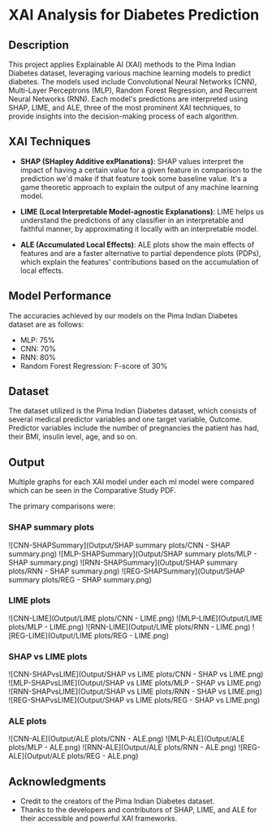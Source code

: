 # XAI Analysis for Diabetes Prediction

## Description
This project applies Explainable AI (XAI) methods to the Pima Indian Diabetes dataset, leveraging various machine learning models to predict diabetes. The models used include Convolutional Neural Networks (CNN), Multi-Layer Perceptrons (MLP), Random Forest Regression, and Recurrent Neural Networks (RNN). Each model's predictions are interpreted using SHAP, LIME, and ALE, three of the most prominent XAI techniques, to provide insights into the decision-making process of each algorithm.

## XAI Techniques
- **SHAP (SHapley Additive exPlanations)**: SHAP values interpret the impact of having a certain value for a given feature in comparison to the prediction we'd make if that feature took some baseline value. It's a game theoretic approach to explain the output of any machine learning model.
  
- **LIME (Local Interpretable Model-agnostic Explanations)**: LIME helps us understand the predictions of any classifier in an interpretable and faithful manner, by approximating it locally with an interpretable model.
  
- **ALE (Accumulated Local Effects)**: ALE plots show the main effects of features and are a faster alternative to partial dependence plots (PDPs), which explain the features' contributions based on the accumulation of local effects.

## Model Performance
The accuracies achieved by our models on the Pima Indian Diabetes dataset are as follows:
- MLP: 75%
- CNN: 70%
- RNN: 80%
- Random Forest Regression: F-score of 30%

## Dataset
The dataset utilized is the Pima Indian Diabetes dataset, which consists of several medical predictor variables and one target variable, Outcome. Predictor variables include the number of pregnancies the patient has had, their BMI, insulin level, age, and so on.

## Output
Multiple graphs for each XAI model under each ml model were compared which can be seen in the Comparative Study PDF.

The primary comparisons were:

### SHAP summary plots 

![CNN-SHAPSummary](Output/SHAP summary plots/CNN - SHAP summary.png)
![MLP-SHAPSummary](Output/SHAP summary plots/MLP - SHAP summary.png)
![RNN-SHAPSummary](Output/SHAP summary plots/RNN - SHAP summary.png)
![REG-SHAPSummary](Output/SHAP summary plots/REG - SHAP summary.png)

### LIME plots

![CNN-LIME](Output/LIME plots/CNN - LIME.png)
![MLP-LIME](Output/LIME plots/MLP - LIME.png)
![RNN-LIME](Output/LIME plots/RNN - LIME.png)
![REG-LIME](Output/LIME plots/REG - LIME.png)

### SHAP vs LIME plots
![CNN-SHAPvsLIME](Output/SHAP vs LIME plots/CNN - SHAP vs LIME.png)
![MLP-SHAPvsLIME](Output/SHAP vs LIME plots/MLP - SHAP vs LIME.png)
![RNN-SHAPvsLIME](Output/SHAP vs LIME plots/RNN - SHAP vs LIME.png)
![REG-SHAPvsLIME](Output/SHAP vs LIME plots/REG - SHAP vs LIME.png)

### ALE plots
![CNN-ALE](Output/ALE plots/CNN - ALE.png)
![MLP-ALE](Output/ALE plots/MLP - ALE.png)
![RNN-ALE](Output/ALE plots/RNN - ALE.png)
![REG-ALE](Output/ALE plots/REG - ALE.png)

## Acknowledgments
- Credit to the creators of the Pima Indian Diabetes dataset.
- Thanks to the developers and contributors of SHAP, LIME, and ALE for their accessible and powerful XAI frameworks.
